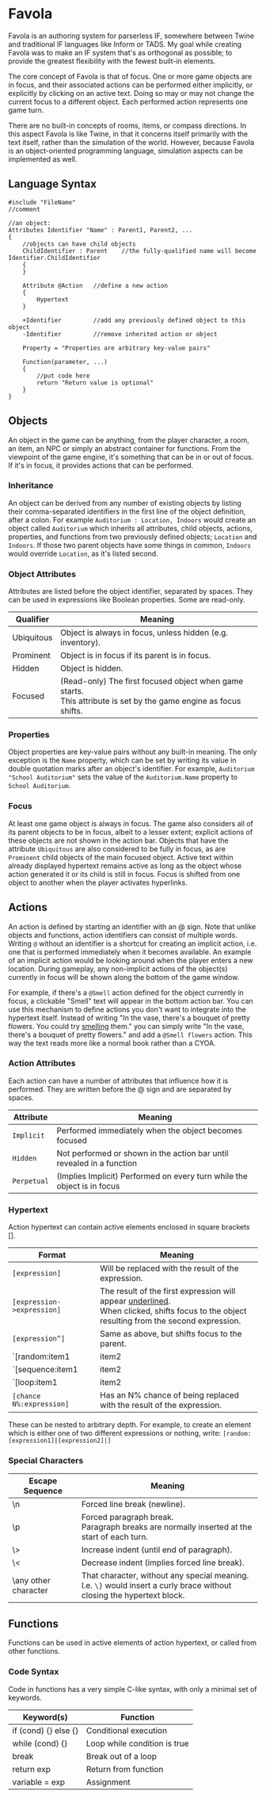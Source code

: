 # Favola

Favola is an authoring system for parserless IF, somewhere between Twine and traditional IF languages like Inform or TADS. My goal while creating Favola was to make an IF system that's as orthogonal as possible; to provide the greatest flexibility with the fewest built-in elements.

The core concept of Favola is that of focus. One or more game objects are in focus, and their associated actions can be performed either implicitly, or explicitly by clicking on an active text. Doing so may or may not change the current focus to a different object. Each performed action represents one game turn.

There are no built-in concepts of rooms, items, or compass directions. In this aspect Favola is like Twine, in that it concerns itself primarily with the text itself, rather than the simulation of the world. However, because Favola is an object-oriented programming language, simulation aspects can be implemented as well.



## Language Syntax

	#include "FileName"
	//comment
	
	//an object:
	Attributes Identifier "Name" : Parent1, Parent2, ...
	{
		//objects can have child objects
		ChildIdentifier : Parent	//the fully-qualified name will become Identifier.ChildIdentifier
		{
		}
	
		Attribute @Action	//define a new action
		{
	    	Hypertext
		}
	
		+Identifier			//add any previously defined object to this object
		-Identifier			//remove inherited action or object
	
		Property = "Properties are arbitrary key-value pairs"
		
		Function(parameter, ...)
		{
			//put code here
			return "Return value is optional"
		}
	}




## Objects

An object in the game can be anything, from the player character, a room, an item, an NPC or simply an abstract container for functions. From the viewpoint of the game engine, it's something that can be in or out of focus. If it's in focus, it provides actions that can be performed.

### Inheritance

An object can be derived from any number of existing objects by listing their comma-separated identifiers in the first line of the object definition, after a colon. For example `Auditorium : Location, Indoors` would create an object called `Auditorium` which inherits all attributes, child objects, actions, properties, and functions from two previously defined objects; `Location` and `Indoors`. If those two parent objects have some things in common, `Indoors` would override `Location`, as it's listed second.

### Object Attributes

Attributes are listed before the object identifier, separated by spaces. They can be used in expressions like Boolean properties. Some are read-only.

Qualifier | Meaning
----|----
Ubiquitous | Object is always in focus, unless hidden (e.g. inventory). 
Prominent | Object is in focus if its parent is in focus. 
Hidden | Object is hidden. 
Focused | (Read-only) The first focused object when game starts.<br />This attribute is set by the game engine as focus shifts. 

### Properties

Object properties are key-value pairs without any built-in meaning. The only exception is the `Name` property, which can be set by writing its value in double quotation marks after an object's identifier. For example, `Auditorium "School Auditorium"` sets the value of the `Auditorium.Name` property to `School Auditorium`.

### Focus

At least one game object is always in focus. The game also considers all of its parent objects to be in focus, albeit to a lesser extent; explicit actions of these objects are not shown in the action bar. Objects that have the attribute `Ubiquitous` are also considered to be fully in focus, as are `Prominent` child objects of the main focused object. Active text within already displayed hypertext remains active as long as the object whose action generated it or its child is still in focus. Focus is shifted from one object to another when the player activates hyperlinks.



Actions
----------

An action is defined by starting an identifier with an @ sign. Note that unlike objects and functions, action identifiers can consist of multiple words. Writing `@` without an identifier is a shortcut for creating an implicit action, i.e. one that is performed immediately when it becomes available. An example of an implicit action would be looking around when the player enters a new location. During gameplay, any non-implicit actions of the object(s) currently in focus will be shown along the bottom of the game window.

For example, if there's a `@Smell` action defined for the object currently in focus, a clickable "Smell" text will appear in the bottom action bar. You can use this mechanism to define actions you don't want to integrate into the hypertext itself. Instead of writing "In the vase, there's a bouquet of pretty flowers. You could try <u>smelling</u> them." you can simply write "In the vase, there's a bouquet of pretty flowers." and add a `@Smell flowers` action. This way the text reads more like a normal book rather than a CYOA.

### Action Attributes

Each action can have a number of attributes that influence how it is performed. They are written before the @ sign and are separated by spaces.

Attribute | Meaning
---|---
`Implicit` | Performed immediately when the object becomes focused 
`Hidden` | Not performed or shown in the action bar until revealed in a function 
`Perpetual` | (Implies Implicit) Performed on every turn while the object is in focus 

### Hypertext

Action hypertext can contain active elements enclosed in square brackets [].

| Format                       | Meaning                                                      |
| ---------------------------- | ------------------------------------------------------------ |
| `[expression]`               | Will be replaced with the result of the expression.          |
| `[expression->expression]`   | The result of the first expression will appear <u>underlined</u>.<br />When clicked, shifts focus to the object resulting from the second expression. |
| `[expression^]`              | Same as above, but shifts focus to the parent.               |
| `[random:item1|item2|...]`   | Will be replaced with a random item from the list.           |
| `[sequence:item1|item2|...]` | Will be replaced with one of the items sequentially.<br />Once the sequence is finished, the last item will be repeated. |
| `[loop:item1|item2|...]`     | Same as above, but with looping back to the first item instead. |
| `[chance N%:expression]`     | Has an N% chance of being replaced with the result of the expression. |

These can be nested to arbitrary depth. For example, to create an element which is either one of two different expressions or nothing, write:
`[random:[expression1]|[expression2]|]`

### Special Characters

| Escape Sequence       | Meaning                                                      |
| --------------------- | ------------------------------------------------------------ |
| \n                    | Forced line break (newline).                                 |
| \p                    | Forced paragraph break.<br />Paragraph breaks are normally inserted at the start of each turn. |
| \\>                   | Increase indent (until end of paragraph).                    |
| \\<                   | Decrease indent (implies forced line break).                 |
| \\any other character | That character, without any special meaning.<br />I.e. `\}` would insert a curly brace without closing the hypertext block. |



## Functions

Functions can be used in active elements of action hypertext, or called from other functions.

### Code Syntax

Code in functions has a very simple C-like syntax, with only a minimal set of keywords.

| Keyword(s)           | Function                     |
| -------------------- | ---------------------------- |
| if (cond) {} else {} | Conditional execution        |
| while (cond) {}      | Loop while condition is true |
| break                | Break out of a loop          |
| return exp           | Return from function         |
| variable = exp       | Assignment                   |
